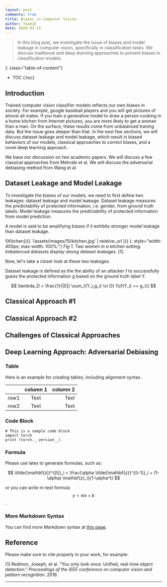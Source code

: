 ```yaml
---
layout: post
comments: true
title: Biases in Computer Vision
author: Team15
date: 2024-03-15
---
```



> In this blog post, we investigate the issue of biases and model leakage in computer vision, specifically in classification tasks. We discuss traditional and deep learning approaches to prevent biases in classification models. 


<!--more-->
{: class="table-of-content"}
* TOC
{:toc}

## Introduction
Trained computer vision classifier models reflects our own biases in society. For example, google baseball players and you will get pictures of almost all males. If you train a generative model to draw a person cooking in a home kitchen from Internet pictures, you are more likely to get a woman than a man. On the surface, these results come from unbalanced traning data. But the issue goes deeper than that. In the next few sections, we will discuss dataset leakage and model leakage, which result in biased behaviors of our models, classical approaches to correct biases, and a novel deep learning approach. 

We base our discussion on two academic papers. We will discuss a few classical approaches from Mehrabi et al. We will discuss the adversarial debiasing method from Wang et al. 

## Dataset Leakage and Model Leakage
To investigate the biases of our models, we need to first define two leakages: dataset leakage and model leakage. Dataset leakage measures the predictability of protected information, i.e. gender, from ground truth labels. Model leakage measures the predictability of protected information from model prediction. 

A model is said to be amplifying biases if it exhibits stronger model leakage than dataset leakage. 

![Kitchen]({{ '/assets/images/15/kitchen.jpg' | relative_url }})
{: style="width: 400px; max-width: 100%;"}
*Fig 1. Two women in a kitchen setting. Imbalanced datasets display strong dataset leakages.* [1].

Now, let's take a closer look at these two leakages. 

Dataset leakage is defined as the the ability of an attacker f to successfully guess the protected information g based on the ground truth label Y. 

$$
\lambda_D = \frac{1}{|D|} \sum_{(Y_i,g_i) \in D} 1\{f(Y_i) == g_i\}
$$

## Classical Approach #1

## Classical Approach #2

## Challenges of Classical Approaches

## Deep Learning Approach: Adversarial Debiasing


### Table
Here is an example for creating tables, including alignment syntax.

|             | column 1    |  column 2     |
| :---        |    :----:   |          ---: |
| row1        | Text        | Text          |
| row2        | Text        | Text          |



### Code Block
```
# This is a sample code block
import torch
print (torch.__version__)
```


### Formula
Please use latex to generate formulas, such as:

$$
\tilde{\mathbf{z}}^{(t)}_i = \frac{\alpha \tilde{\mathbf{z}}^{(t-1)}_i + (1-\alpha) \mathbf{z}_i}{1-\alpha^t}
$$

or you can write in-text formula $$y = wx + b$$.

### More Markdown Syntax
You can find more Markdown syntax at [this page](https://www.markdownguide.org/basic-syntax/).

## Reference
Please make sure to cite properly in your work, for example:

[1] Redmon, Joseph, et al. "You only look once: Unified, real-time object detection." *Proceedings of the IEEE conference on computer vision and pattern recognition*. 2016.

---
